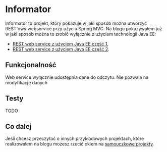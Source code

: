 # Informator

Informator to projekt, który pokazuje w jaki sposób można utworzyć REST'owy webservice przy użyciu Spring MVC. Na blogu pokazywałem już w jaki sposób można to zrobić wyłącznie z użyciem technologii Java EE:
- [REST web service z użyciem Java EE część 1](http://www.samouczekprogramisty.pl/rest-web-service-z-java-ee-czesc-1/),
- [REST web service z użyciem Java EE część 2](http://www.samouczekprogramisty.pl/rest-web-service-z-java-ee-czesc-2/).

## Funkcjonalność

Web service wyłącznie udostępnia dane do odczytu. Nie pozwala na modyfikację danych

## Testy

TODO

## Co dalej

Jeśli chcesz przeczytać o innych przykładowych projektach, które realizowałem na blogu możesz rzucić okiem na [samouczkowe projekty](http://www.samouczekprogramisty.pl/kategorie/#projekty).

